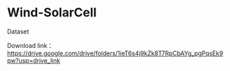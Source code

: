# Wind-SolarCell
Dataset

Download link：https://drive.google.com/drive/folders/1ieT6s4j9kZk8T7RpCbAYg_pgPqsEk9pw?usp=drive_link
